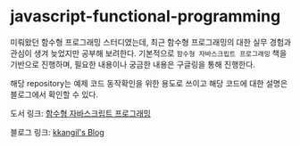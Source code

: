 # javascript-functional-programming

미뤄왔던 함수형 프로그래밍 스터디였는데, 최근 함수형 프로그래밍의 대한 실무 경험과 관심이 생겨 늦었지만 공부해 보려한다.
기본적으로 `함수형 자바스크립트 프로그래밍` 책을 기반으로 진행하며, 필요한 내용이나 궁금한 내용은 구글링을 통해 진행한다.

해당 repository는 예제 코드 동작확인을 위한 용도로 쓰이고 해당 코드에 대한 설명은 블로그에서 확인할 수 있다.

도서 링크: [함수형 자바스크립트 프로그래밍](http://www.yes24.com/Product/Goods/56885507)

블로그 링크: [kkangil's Blog](https://kkangil.github.io/all-categories/#posts-list-%ED%95%A8%EC%88%98%ED%98%95%20%ED%94%84%EB%A1%9C%EA%B7%B8%EB%9E%98%EB%B0%8D)
